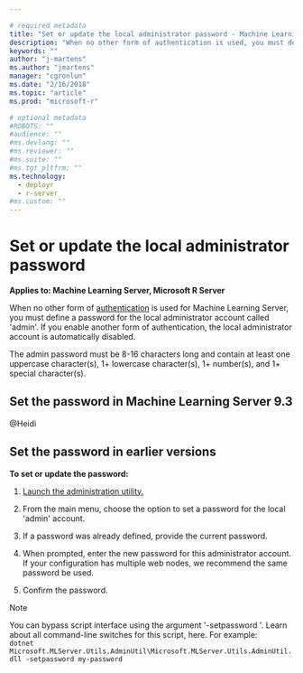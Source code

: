 ```yaml
---

# required metadata
title: "Set or update the local administrator password - Machine Learning Server "
description: "When no other form of authentication is used, you must define a password for the local administrator account."
keywords: ""
author: "j-martens"
ms.author: "jmartens"
manager: "cgronlun"
ms.date: "2/16/2018"
ms.topic: "article"
ms.prod: "microsoft-r"

# optional metadata
#ROBOTS: ""
#audience: ""
#ms.devlang: ""
#ms.reviewer: ""
#ms.suite: ""
#ms.tgt_pltfrm: ""
ms.technology: 
  - deployr
  - r-server
#ms.custom: ""
---
```


# Set or update the local administrator password

**Applies to:  Machine Learning Server, Microsoft R Server**

When no other form of [authentication](configure-authentication.md) is used for Machine Learning Server, you must define a password for the local administrator account called 'admin'. If you enable another form of authentication, the local administrator account is automatically disabled.

The admin password must be 8-16 characters long and contain at least one uppercase character(s), 1+ lowercase character(s), 1+ number(s), and 1+ special character(s).


<a name="93"></a>

## Set the password in Machine Learning Server 9.3

@Heidi

## Set the password in earlier versions

**To set or update the password:**

1. [Launch the administration utility.](configure-admin-cli-launch.md)

1. From the main menu, choose the option to set a password for the local 'admin' account.

1. If a password was already defined, provide the current password.

1. When prompted, enter the new password for this administrator account.
   If your configuration has multiple web nodes, we recommend the same password be used.

1. Confirm the password.

>[!Note]
>You can bypass script interface using the argument '-setpassword '. Learn about all command-line switches for this script, here. For example:<br/>`dotnet Microsoft.MLServer.Utils.AdminUtil\Microsoft.MLServer.Utils.AdminUtil.dll -setpassword my-password`

